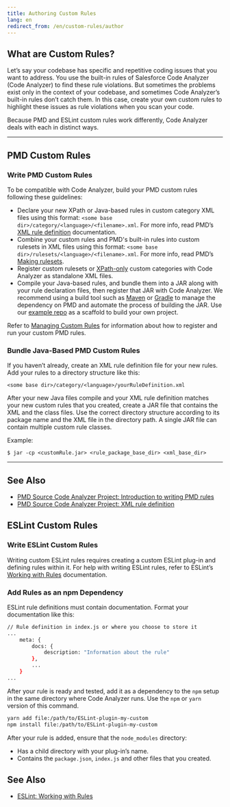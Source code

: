 ```yaml
---
title: Authoring Custom Rules
lang: en
redirect_from: /en/custom-rules/author
---
```


## What are Custom Rules?

Let’s say your codebase has specific and repetitive coding issues that you want to address. You use the built-in rules of Salesforce Code Analyzer (Code Analyzer) to find these rule violations. But sometimes the problems exist only in the context of your codebase, and sometimes Code Analyzer’s built-in rules don’t catch them. In this case, create your own custom rules to highlight these issues as rule violations when you scan your code.

Because PMD and ESLint custom rules work differently, Code Analyzer deals with each in distinct ways. 

---

## PMD Custom Rules

### Write PMD Custom Rules

To be compatible with Code Analyzer, build your PMD custom rules following these guidelines:

* Declare your new XPath or Java-based rules in custom category XML files using this format: `<some base dir>/category/<language>/<filename>.xml`. For more info, read PMD’s [XML rule definition](https://docs.pmd-code.org/latest/pmd_userdocs_extending_writing_rules_intro.html#xml-rule-definition) documentation.
* Combine your custom rules and PMD's built-in rules into custom rulesets in XML files using this format: `<some base dir>/rulesets/<language>/<filename>.xml`. For more info, read PMD’s [Making rulesets](https://docs.pmd-code.org/latest/pmd_userdocs_making_rulesets.html#referencing-a-single-rule).
* Register custom rulesets or [XPath-only](https://docs.pmd-code.org/latest/pmd_userdocs_extending_writing_xpath_rules.html) custom categories with Code Analyzer as standalone XML files.
* Compile your Java-based rules, and bundle them into a JAR along with your rule declaration files, then register that JAR with Code Analyzer. We recommend using a build tool such as [Maven](https://maven.apache.org/plugins/maven-jar-plugin/) or [Gradle](https://docs.gradle.org/current/dsl/org.gradle.api.tasks.bundling.Jar.html) to manage the dependency on PMD and automate the process of building the JAR. Use our [example repo](https://github.com/forcedotcom/sfdx-scanner/tree/dev/sample-code/pmd-example-rules) as a scaffold to build your own project.

Refer to [Managing Custom Rules](https://forcedotcom.github.io/sfdx-scanner/en/v3.x/custom-rules/manage/#pmd-custom-rules) for information about how to register and run your custom PMD rules.

### Bundle Java-Based PMD Custom Rules
If you haven’t already, create an XML rule definition file for your new rules. Add your rules to a directory structure like this: 

```
<some base dir>/category/<language>/yourRuleDefinition.xml
```

After your new Java files compile and your XML rule definition matches your new custom rules that you created, create a JAR file that contains the XML and the class files. Use the correct directory structure according to its package name and the XML file in the directory path. A single JAR file can contain multiple custom rule classes.

Example:

```
$ jar -cp <customRule.jar> <rule_package_base_dir> <xml_base_dir>
```
---

## See Also

- [PMD Source Code Analyzer Project: Introduction to writing PMD rules](https://pmd.github.io/latest/pmd_userdocs_extending_writing_rules_intro.html)
- [PMD Source Code Analyzer Project: XML rule definition](https://pmd.github.io/latest/pmd_userdocs_extending_writing_rules_intro.html#xml-rule-definition)


## ESLint Custom Rules

### Write ESLint Custom Rules

Writing custom ESLint rules requires creating a custom ESLint plug-in and defining rules within it. For help with writing ESLint rules, refer to ESLint’s [Working with Rules](https://eslint.org/docs/developer-guide/working-with-rules) documentation.

### Add Rules as an npm Dependency

ESLint rule definitions must contain documentation. Format your documentation like this:

```bash
// Rule definition in index.js or where you choose to store it
...
    meta: {
        docs: {
            description: "Information about the rule"
        },
		...
	}
...
```

After your rule is ready and tested, add it as a dependency to the ```npm``` setup in the same directory where Code Analyzer runs. Use the ```npm``` or ```yarn``` version of this command.

```bash
yarn add file:/path/to/ESLint-plugin-my-custom
npm install file:/path/to/ESLint-plugin-my-custom
```

After your rule is added, ensure that the ```node_modules``` directory:
* Has a child directory with your plug-in’s name. 
* Contains the ```package.json```, ```index.js``` and other files that you created.

## See Also
- [ESLint: Working with Rules](https://eslint.org/docs/latest/developer-guide/working-with-rules)
